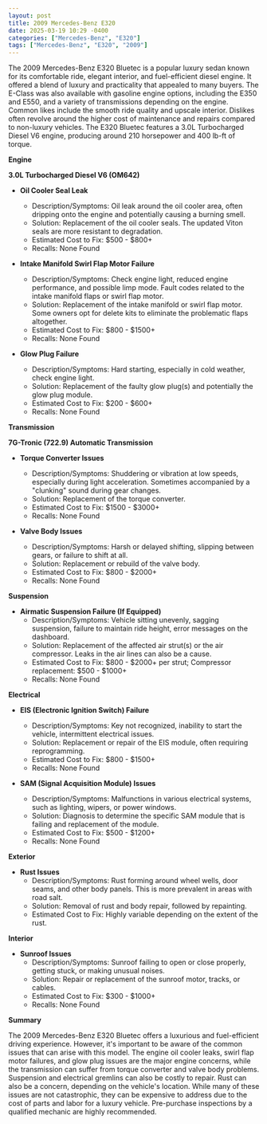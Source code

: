 ```yaml
---
layout: post
title: 2009 Mercedes-Benz E320
date: 2025-03-19 10:29 -0400
categories: ["Mercedes-Benz", "E320"]
tags: ["Mercedes-Benz", "E320", "2009"]
---
```

The 2009 Mercedes-Benz E320 Bluetec is a popular luxury sedan known for its comfortable ride, elegant interior, and fuel-efficient diesel engine. It offered a blend of luxury and practicality that appealed to many buyers. The E-Class was also available with gasoline engine options, including the E350 and E550, and a variety of transmissions depending on the engine. Common likes include the smooth ride quality and upscale interior. Dislikes often revolve around the higher cost of maintenance and repairs compared to non-luxury vehicles. The E320 Bluetec features a 3.0L Turbocharged Diesel V6 engine, producing around 210 horsepower and 400 lb-ft of torque.

**Engine**

**3.0L Turbocharged Diesel V6 (OM642)**

*   **Oil Cooler Seal Leak**
    *   Description/Symptoms: Oil leak around the oil cooler area, often dripping onto the engine and potentially causing a burning smell.
    *   Solution: Replacement of the oil cooler seals. The updated Viton seals are more resistant to degradation.
    *   Estimated Cost to Fix: $500 - $800+
    *   Recalls: None Found

*   **Intake Manifold Swirl Flap Motor Failure**
    *   Description/Symptoms: Check engine light, reduced engine performance, and possible limp mode. Fault codes related to the intake manifold flaps or swirl flap motor.
    *   Solution: Replacement of the intake manifold or swirl flap motor. Some owners opt for delete kits to eliminate the problematic flaps altogether.
    *   Estimated Cost to Fix: $800 - $1500+
    *   Recalls: None Found

*   **Glow Plug Failure**
    *   Description/Symptoms: Hard starting, especially in cold weather, check engine light.
    *   Solution: Replacement of the faulty glow plug(s) and potentially the glow plug module.
    *   Estimated Cost to Fix: $200 - $600+
    *   Recalls: None Found

**Transmission**

**7G-Tronic (722.9) Automatic Transmission**

*   **Torque Converter Issues**
    *   Description/Symptoms: Shuddering or vibration at low speeds, especially during light acceleration. Sometimes accompanied by a "clunking" sound during gear changes.
    *   Solution: Replacement of the torque converter.
    *   Estimated Cost to Fix: $1500 - $3000+
    *   Recalls: None Found

*   **Valve Body Issues**
    *   Description/Symptoms: Harsh or delayed shifting, slipping between gears, or failure to shift at all.
    *   Solution: Replacement or rebuild of the valve body.
    *   Estimated Cost to Fix: $800 - $2000+
    *   Recalls: None Found

**Suspension**

*   **Airmatic Suspension Failure (If Equipped)**
    *   Description/Symptoms: Vehicle sitting unevenly, sagging suspension, failure to maintain ride height, error messages on the dashboard.
    *   Solution: Replacement of the affected air strut(s) or the air compressor. Leaks in the air lines can also be a cause.
    *   Estimated Cost to Fix: $800 - $2000+ per strut; Compressor replacement: $500 - $1000+
    *   Recalls: None Found

**Electrical**

*   **EIS (Electronic Ignition Switch) Failure**
    *   Description/Symptoms: Key not recognized, inability to start the vehicle, intermittent electrical issues.
    *   Solution: Replacement or repair of the EIS module, often requiring reprogramming.
    *   Estimated Cost to Fix: $800 - $1500+
    *   Recalls: None Found

*   **SAM (Signal Acquisition Module) Issues**
    *   Description/Symptoms: Malfunctions in various electrical systems, such as lighting, wipers, or power windows.
    *   Solution: Diagnosis to determine the specific SAM module that is failing and replacement of the module.
    *   Estimated Cost to Fix: $500 - $1200+
    *   Recalls: None Found

**Exterior**

*   **Rust Issues**
    *   Description/Symptoms: Rust forming around wheel wells, door seams, and other body panels. This is more prevalent in areas with road salt.
    *   Solution: Removal of rust and body repair, followed by repainting.
    *   Estimated Cost to Fix: Highly variable depending on the extent of the rust.

**Interior**

*   **Sunroof Issues**
    *   Description/Symptoms: Sunroof failing to open or close properly, getting stuck, or making unusual noises.
    *   Solution: Repair or replacement of the sunroof motor, tracks, or cables.
    *   Estimated Cost to Fix: $300 - $1000+
    *   Recalls: None Found

**Summary**

The 2009 Mercedes-Benz E320 Bluetec offers a luxurious and fuel-efficient driving experience. However, it's important to be aware of the common issues that can arise with this model. The engine oil cooler leaks, swirl flap motor failures, and glow plug issues are the major engine concerns, while the transmission can suffer from torque converter and valve body problems. Suspension and electrical gremlins can also be costly to repair. Rust can also be a concern, depending on the vehicle's location. While many of these issues are not catastrophic, they can be expensive to address due to the cost of parts and labor for a luxury vehicle. Pre-purchase inspections by a qualified mechanic are highly recommended.

